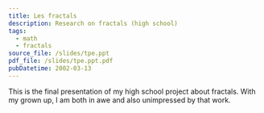 ```yaml
---
title: Les fractals
description: Research on fractals (high school)
tags:
  - math
  - fractals
source_file: /slides/tpe.ppt
pdf_file: /slides/tpe.ppt.pdf
pubDatetime: 2002-03-13
---
```


This is the final presentation of my high school project about fractals. With my grown up, I am both in awe and also unimpressed by that work.
